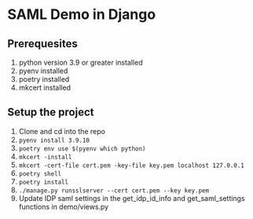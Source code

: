 # SAML Demo in Django
## Prerequesites
1. python version 3.9 or greater installed
1. pyenv installed
1. poetry installed
1. mkcert installed

## Setup the project
1. Clone and cd into the repo
1. `pyenv install 3.9.10`
1. `poetry env use $(pyenv which python)`
1. `mkcert -install`
1. `mkcert -cert-file cert.pem -key-file key.pem localhost 127.0.0.1`
1. `poetry shell`
1. `poetry install`
1. `./manage.py runsslserver --cert cert.pem --key key.pem`
1. Update IDP saml settings in the get_idp_id_info and get_saml_settings functions in demo/views.py
